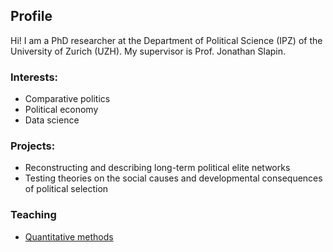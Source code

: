 ## Profile
Hi! I am a PhD researcher at the Department of Political Science (IPZ) of the University of Zurich (UZH). My supervisor is Prof. Jonathan Slapin.

### Interests:

- Comparative politics
- Political economy
- Data science

### Projects:

- Reconstructing and describing long-term political elite networks
- Testing theories on the social causes and developmental consequences of political selection

### Teaching

- [Quantitative methods](https://www.google.com/maps)
